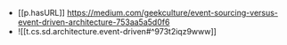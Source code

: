 
- [[p.hasURL]] https://medium.com/geekculture/event-sourcing-versus-event-driven-architecture-753aa5a5d0f6
- ![[t.cs.sd.architecture.event-driven#^973t2iqz9www]]
